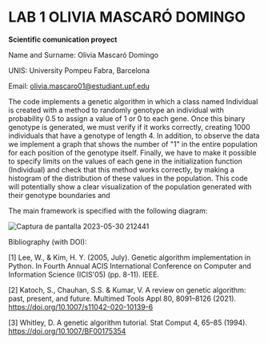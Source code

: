 # LAB 1 OLIVIA MASCARÓ DOMINGO
**Scientific comunication proyect**

Name and Surname: Olivia Mascaró Domingo

UNIS: University Pompeu Fabra, Barcelona

Email: olivia.mascaro01@estudiant.upf.edu

The code implements a genetic algorithm in which a class named Individual is created with a method to randomly genotype an individual with probability 0.5 to assign a value of 1 or 0 to each gene. Once this binary genotype is generated, we must verify if it works correctly, creating 1000 individuals that have a genotype of length 4. In addition, to observe the data we implement a graph that shows the number of "1" in the entire population for each position of the genotype itself. Finally, we have to make it possible to specify limits on the values of each gene in the initialization function (Individual) and check that this method works correctly, by making a histogram of the distribution of these values in the population.
This code will potentially show a clear visualization of the population generated with their genotype boundaries and 


The main framework is specified with the following diagram:

![Captura de pantalla 2023-05-30 212441](https://github.com/oliviadomingo/LAB1_PCC/assets/132483603/0f41f451-f3fe-4b68-9a82-6cb13b64a268)

Bibliography (with DOI):

[1] Lee, W., & Kim, H. Y. (2005, July). Genetic algorithm implementation in Python. In Fourth Annual ACIS International Conference on Computer and Information Science (ICIS'05) (pp. 8-11). IEEE. 

[2] Katoch, S., Chauhan, S.S. & Kumar, V. A review on genetic algorithm: past, present, and future. Multimed Tools Appl 80, 8091–8126 (2021). https://doi.org/10.1007/s11042-020-10139-6

[3] Whitley, D. A genetic algorithm tutorial. Stat Comput 4, 65–85 (1994). https://doi.org/10.1007/BF00175354

